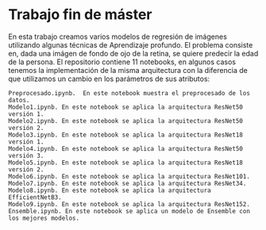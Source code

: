 # Trabajo fin de máster

En esta trabajo creamos varios modelos de regresión de imágenes utilizando algunas técnicas de Aprendizaje profundo. El problema consiste en, dada una imágen de fondo de ojo de la retina, se quiere predecir la edad de la persona. El repositorio contiene 11 notebooks, en algunos casos tenemos la implementación de la misma arquitectura con la diferencia de que utilizamos un cambio en los parámetros de sus atributos:
    
    Preprocesado.ipynb.  En este notebook muestra el preprocesado de los datos.
    Modelo1.ipynb. En este notebook se aplica la arquitectura ResNet50 versión 1.
    Modelo2.ipynb. En este notebook se aplica la arquitectura ResNet50 versión 2.
    Modelo3.ipynb. En este notebook se aplica la arquitectura ResNet18 versión 1.
    Modelo4.ipynb. En este notebook se aplica la arquitectura ResNet50 versión 3.
    Modelo5.ipynb. En este notebook se aplica la arquitectura ResNet18 versión 2.
    Modelo6.ipynb. En este notebook se aplica la arquitectura ResNet101.
    Modelo7.ipynb. En este notebook se aplica la arquitectura ResNet34.
    Modelo8.ipynb. En este notebook se aplica la arquitectura EfficientNetB3.
    Modelo9.ipynb. En este notebook se aplica la arquitectura ResNet152.
    Ensemble.ipynb. En este notebook se aplica un modelo de Ensemble con los mejores modelos.


